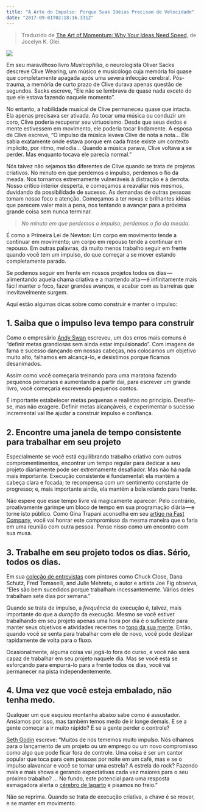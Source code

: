 ```yaml
---
title: "A Arte do Impulso: Porque Suas Idéias Precisam de Velocidade"
date: "2017-09-01T02:18:16.331Z"
---
```

> Traduzido de [The Art of Momentum: Why Your Ideas Need Speed](http://the99percent.com/tips/6815/The-Art-of-Momentum-Why-Your-Ideas-Need-Speed), de Jocelyn K. Glei.

![](./1_qNfgp-53-nrSwVzQfV-XTg.png)

Em seu maravilhoso livro _Musicophilia_, o neurologista Oliver Sacks descreve Clive Wearing, um músico e musicólogo cuja memória foi quase que completamente apagada após uma severa infecção cerebral. Pós-trauma, a memória de curto prazo de Clive durava apenas questão de segundos. Sacks escreve, “Ele não se lembrava de quase nada exceto do que ele estava fazendo naquele momento”.

No entanto, a habilidade musical de Clive permaneceu quase que intacta. Ela apenas precisava ser ativada. Ao tocar uma música ou conduzir um coro, Clive poderia recuperar seu virtuosismo. Desde que seus dedos e mente estivessem em movimento, ele poderia tocar lindamente. A esposa de Clive escreve, “O impulso da música levava Clive de nota a nota… Ele sabia exatamente onde estava porque em cada frase existe um contexto implícito, por ritmo, melodia… Quando a música parava, Clive voltava a se perder. Mas enquanto tocava ele parecia normal.”

Nós talvez não sejamos tão diferentes de Clive quando se trata de projetos criativos. No minuto em que perdemos o impulso, perdemos o fio da meada. Nos tornamos extremamente vulneráveis à distração e à derrota. Nosso crítico interior desperta, e começamos a reavaliar nós mesmos, duvidando da possibilidade de sucesso. As demandas de outras pessoas tomam nosso foco e atenção. Começamos a ter novas e brilhantes idéias que parecem valer mais a pena, nos tentando a avançar para a próxima grande coisa sem nunca terminar.

> _No minuto em que perdemos o impulso, perdemos o fio da meada._

É como a Primeira Lei de Newton: Um corpo em movimento tende a continuar em movimento; um corpo em repouso tende a continuar em repouso. Em outras palavras, dá muito menos trabalho seguir em frente quando você tem um impulso, do que começar a se mover estando completamente parado.

Se podemos seguir em frente em nossos projetos todos os dias — alimentando aquela chama criativa e a mantendo alta — é infinitamente mais fácil manter o foco, fazer grandes avanços, e acabar com as barreiras que inevitavelmente surgem.

Aqui estão algumas dicas sobre como construir e manter o impulso:

## 1\. Saiba que o impulso leva tempo para construir

Como o empresário [Andy Swan](http://andyswan.com/blog/2010/01/06/momentum/) escreveu, um dos erros mais comuns é “definir metas grandiosas sem ainda estar impulsionado”. Com imagens de fama e sucesso dançando em nossas cabeças, nós colocamos um objetivo muito alto, falhamos em alcançá-lo, e desistimos porque ficamos desanimados.

Assim como você começaria treinando para uma maratona fazendo pequenos percursos e aumentando a partir daí, para escrever um grande livro, você começaria escrevendo pequenos contos.

É importante estabelecer metas pequenas e realistas no princípio. Desafie-se, mas não exagere. Definir metas alcançáveis, e experimentar o sucesso incremental vai lhe ajudar a construir impulso e confiança.

## 2\. Encontre uma janela de tempo consistente para trabalhar em seu projeto

Especialmente se você está equilibrando trabalho criativo com outros compromentimentos, encontrar um tempo regular para dedicar a seu projeto diariamente pode ser extremamente desafiador. Mas não há nada mais importante. Execução consistente é fundamental: ela mantém a cabeça clara e focada; te recompensa com um sentimento constante de progresso; e, mais importante ainda, ela mantém a bola rolando para frente.

Não espere que esse tempo livre vá magicamente aparecer. Pelo contrário, proativamente garimpe um bloco de tempo em sua programação diária — e torne isto público. Como Gina Trapani aconselha em seu [artigo na Fast Company](http://www.fastcompany.com/article/work-smart-take-back-your-calendar-with-defensive-scheduling?partner), você vai honrar este compromisso da mesma maneira que o faria em uma reunião com outra pessoa. Pense nisso como um encontro com sua musa.

## 3\. Trabalhe em seu projeto todos os dias. Sério, todos os dias.

Em sua [coleção de entrevistas](http://www.themorningnews.org/archives/galleries/inside_the_painters_studio/) com pintores como Chuck Close, Dana Schutz, Fred Tomaselli, and Julie Mehretu, o autor e artista Joe Fig observa, “Eles são bem sucedidos porque trabalham incessantemente. Vários deles trabalham sete dias por semana.”

Quando se trata de impulso, a _frequência_ de execução é, talvez, mais importante do que a _duração_ da execução. Mesmo se você estiver trabalhando em seu projeto apenas uma hora por dia é o suficiente para manter seus objetivos e atividades recentes no [topo da sua mente](http://www.paulgraham.com/top.html). Então, quando você se senta para trabalhar com ele de novo, você pode deslizar rapidamente de volta para o fluxo.

Ocasionalmente, alguma coisa vai jogá-lo fora do curso, e você não será capaz de trabalhar em seu projeto naquele dia. Mas se você está se esforçando para empurrá-lo para a frente todos os dias, você vai permanecer na pista independentemente.

## 4\. Uma vez que você esteja embalado, não tenha medo.

Qualquer um que esquiou montanha abaixo sabe como é assustador. Ansiamos por isso, mas também temos medo de ir longe demais. E se a gente começar a ir muito rápido? E se a gente perder o controle?

[Seth Godin](http://sethgodin.typepad.com/seths_blog/2010/08/avoidingmomentum.html) escreve: “Muitos de nós tememos muito impulso. Nós olhamos para o lançamento de um projeto ou um emprego ou um novo compromisso como algo que pode ficar fora de controle. Uma coisa é ser um cantor popular que toca para cem pessoas por noite em um café, mas e se o impulso alavancar e você se tornar uma estrela? A estrela do rock? Fazendo mais e mais shows e gerando expectativas cada vez maiores para o seu próximo trabalho? … No fundo, este potencial para uma resposta esmagadora alerta o [cérebro de lagarto](http://99u.com/videos/5822/seth-godin-quieting-the-lizard-brain) e pisamos no freio.”

Não se reprima. Quando se trata de execução criativa, a chave é se mover, e se manter em movimento.